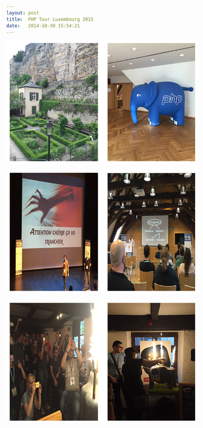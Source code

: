 ```yaml
---
layout: post
title:  PHP Tour Luxembourg 2015
date:   2014-10-30 15:54:21
---
```


![PHP-Tour](/assets/2015/05/PHP-Tour.png)

![conf-php-tour](/assets/2015/05/conf-php-tour.png)

![anniv-php](/assets/2015/05/anniv-php.png)

